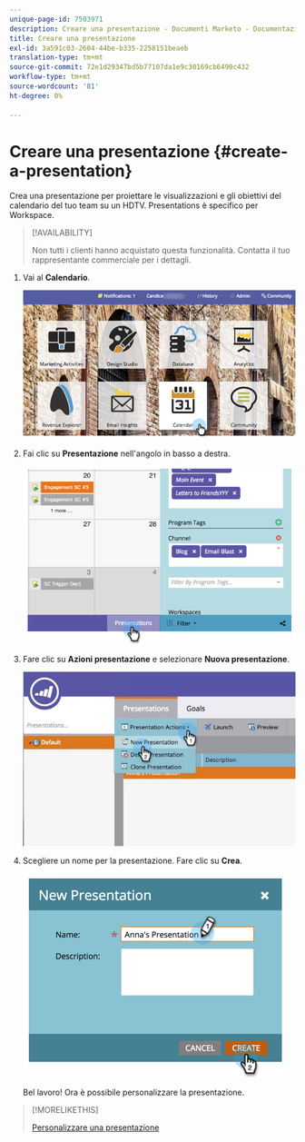 ```yaml
---
unique-page-id: 7503971
description: Creare una presentazione - Documenti Marketo - Documentazione del prodotto
title: Creare una presentazione
exl-id: 3a591c03-2604-44be-b335-2258151beaeb
translation-type: tm+mt
source-git-commit: 72e1d29347bd5b77107da1e9c30169cb6490c432
workflow-type: tm+mt
source-wordcount: '81'
ht-degree: 0%

---
```


# Creare una presentazione {#create-a-presentation}

Crea una presentazione per proiettare le visualizzazioni e gli obiettivi del calendario del tuo team su un HDTV. Presentations è specifico per Workspace.

>[!AVAILABILITY]
>
>
>Non tutti i clienti hanno acquistato questa funzionalità. Contatta il tuo rappresentante commerciale per i dettagli.

1. Vai al **Calendario**.

   ![](assets/2017-05-10-15-30-47.png)

1. Fai clic su **Presentazione** nell&#39;angolo in basso a destra.

   ![](assets/image2015-3-18-12-3a29-3a26.png)

1. Fare clic su **Azioni presentazione** e selezionare **Nuova presentazione**.

   ![](assets/image2015-3-26-12-3a38-3a6.png)

1. Scegliere un nome per la presentazione. Fare clic su **Crea**.

   ![](assets/image2015-3-18-12-3a32-3a30.png)

   Bel lavoro! Ora è possibile personalizzare la presentazione.

>[!MORELIKETHIS]
>
>[Personalizzare una presentazione](/help/marketo/product-docs/core-marketo-concepts/marketing-calendar/calendar-hd/customize-a-presentation.md)
